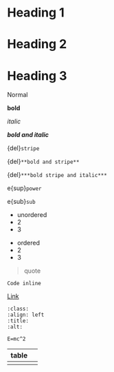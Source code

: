 # Heading 1

# Heading 2

# Heading 3

Normal

**bold**

*italic*

***bold and italic***

{del}`stripe`

{del}`**bold and stripe**`

{del}`***bold stripe and italic***`

e{sup}`power`

e{sub}`sub`

*   unordered
*   2
*   3

<!---->

*   ordered
*   2
*   3

> quote

`Code inline`

[Link ](https://t3.ftcdn.net/jpg/08/05/37/86/360_F_805378692_5qD8Onoa59aPeekAdZQQNLlAmcQV9iRN.jpg "Link ")



```{image} https://t3.ftcdn.net/jpg/08/05/37/86/360_F_805378692_5qD8Onoa59aPeekAdZQQNLlAmcQV9iRN.jpg
:class: 
:align: left
:title: 
:alt: 
```

```{math}
E=mc^2
```





| table |   |
| ----- | - |
|       |   |